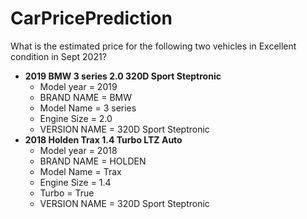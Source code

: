 # CarPricePrediction
What is the estimated price for the following two vehicles in Excellent condition in Sept 2021? 
- **2019 BMW 3 series 2.0 320D Sport Steptronic**
  - Model year = 2019 
  - BRAND NAME = BMW
  - Model Name = 3 series
  - Engine Size = 2.0
  - VERSION NAME = 320D Sport Steptronic 
- **2018 Holden Trax 1.4 Turbo LTZ Auto**
  - Model year = 2018
  - BRAND NAME = HOLDEN
  - Model Name = Trax
  - Engine Size = 1.4
  - Turbo = True 
  - VERSION NAME = 320D Sport Steptronic 
